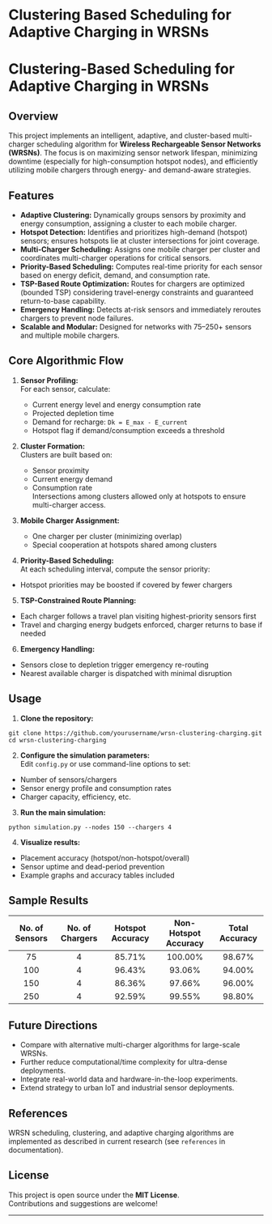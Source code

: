 # Clustering Based Scheduling for Adaptive Charging in WRSNs
# Clustering-Based Scheduling for Adaptive Charging in WRSNs

## Overview

This project implements an intelligent, adaptive, and cluster-based multi-charger scheduling algorithm for **Wireless Rechargeable Sensor Networks (WRSNs)**. The focus is on maximizing sensor network lifespan, minimizing downtime (especially for high-consumption hotspot nodes), and efficiently utilizing mobile chargers through energy- and demand-aware strategies.

## Features

- **Adaptive Clustering:** Dynamically groups sensors by proximity and energy consumption, assigning a cluster to each mobile charger.
- **Hotspot Detection:** Identifies and prioritizes high-demand (hotspot) sensors; ensures hotspots lie at cluster intersections for joint coverage.
- **Multi-Charger Scheduling:** Assigns one mobile charger per cluster and coordinates multi-charger operations for critical sensors.
- **Priority-Based Scheduling:** Computes real-time priority for each sensor based on energy deficit, demand, and consumption rate.
- **TSP-Based Route Optimization:** Routes for chargers are optimized (bounded TSP) considering travel-energy constraints and guaranteed return-to-base capability.
- **Emergency Handling:** Detects at-risk sensors and immediately reroutes chargers to prevent node failures.
- **Scalable and Modular:** Designed for networks with 75–250+ sensors and multiple mobile chargers.


## Core Algorithmic Flow

1. **Sensor Profiling:**  
   For each sensor, calculate:
   - Current energy level and energy consumption rate
   - Projected depletion time
   - Demand for recharge: `Dk = E_max - E_current`
   - Hotspot flag if demand/consumption exceeds a threshold

2. **Cluster Formation:**  
   Clusters are built based on:
   - Sensor proximity
   - Current energy demand
   - Consumption rate  
   Intersections among clusters allowed only at hotspots to ensure multi-charger access.

3. **Mobile Charger Assignment:**  
   - One charger per cluster (minimizing overlap)
   - Special cooperation at hotspots shared among clusters

4. **Priority-Based Scheduling:**  
   At each scheduling interval, compute the sensor priority:
- Hotspot priorities may be boosted if covered by fewer chargers

5. **TSP-Constrained Route Planning:**  
- Each charger follows a travel plan visiting highest-priority sensors first
- Travel and charging energy budgets enforced, charger returns to base if needed

6. **Emergency Handling:**  
- Sensors close to depletion trigger emergency re-routing
- Nearest available charger is dispatched with minimal disruption

## Usage

1. **Clone the repository:**
 ```
 git clone https://github.com/yourusername/wrsn-clustering-charging.git
 cd wrsn-clustering-charging
 ```

2. **Configure the simulation parameters:**  
Edit `config.py` or use command-line options to set:
- Number of sensors/chargers
- Sensor energy profile and consumption rates
- Charger capacity, efficiency, etc.

3. **Run the main simulation:**
 ```
 python simulation.py --nodes 150 --chargers 4
 ```

4. **Visualize results:**  
- Placement accuracy (hotspot/non-hotspot/overall)
- Sensor uptime and dead-period prevention
- Example graphs and accuracy tables included

## Sample Results

| No. of Sensors | No. of Chargers | Hotspot Accuracy | Non-Hotspot Accuracy | Total Accuracy |
|:--------------:|:--------------:|:----------------:|:--------------------:|:--------------:|
|  75            |    4           |     85.71%       |      100.00%         |   98.67%       |
| 100            |    4           |     96.43%       |      93.06%          |   94.00%       |
| 150            |    4           |     86.36%       |      97.66%          |   96.00%       |
| 250            |    4           |     92.59%       |      99.55%          |   98.80%       |

## Future Directions

- Compare with alternative multi-charger algorithms for large-scale WRSNs.
- Further reduce computational/time complexity for ultra-dense deployments.
- Integrate real-world data and hardware-in-the-loop experiments.
- Extend strategy to urban IoT and industrial sensor deployments.

## References

WRSN scheduling, clustering, and adaptive charging algorithms are implemented as described in current research (see `references` in documentation).

## License

This project is open source under the **MIT License**.  
Contributions and suggestions are welcome!

---



